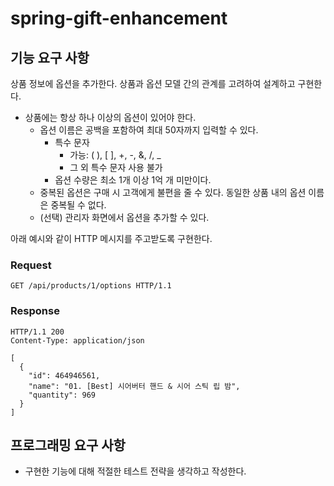 # spring-gift-enhancement

## 기능 요구 사항
상품 정보에 옵션을 추가한다. 상품과 옵션 모델 간의 관계를 고려하여 설계하고 구현한다.

- 상품에는 항상 하나 이상의 옵션이 있어야 한다.
  - 옵션 이름은 공백을 포함하여 최대 50자까지 입력할 수 있다.
    - 특수 문자
      - 가능: ( ), [ ], +, -, &, /, _
      - 그 외 특수 문자 사용 불가
    - 옵션 수량은 최소 1개 이상 1억 개 미만이다.
  - 중복된 옵션은 구매 시 고객에게 불편을 줄 수 있다. 동일한 상품 내의 옵션 이름은 중복될 수 없다.
  - (선택) 관리자 화면에서 옵션을 추가할 수 있다.
    
아래 예시와 같이 HTTP 메시지를 주고받도록 구현한다.

### Request
```http request
GET /api/products/1/options HTTP/1.1
```

### Response
```http request
HTTP/1.1 200
Content-Type: application/json

[
  {
    "id": 464946561,
    "name": "01. [Best] 시어버터 핸드 & 시어 스틱 립 밤",
    "quantity": 969
  }
]

```

## 프로그래밍 요구 사항
- 구현한 기능에 대해 적절한 테스트 전략을 생각하고 작성한다.